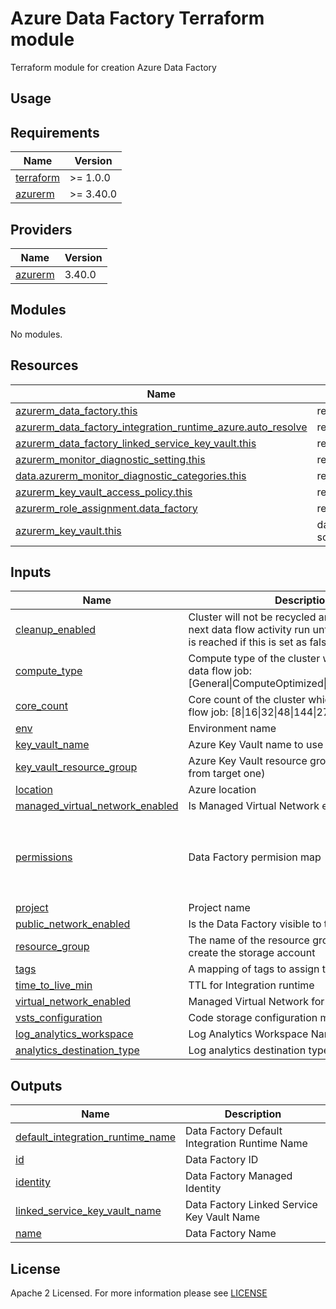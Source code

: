 # Azure Data Factory Terraform module
Terraform module for creation Azure Data Factory

## Usage

<!-- BEGIN_TF_DOCS -->
## Requirements

| Name | Version |
|------|---------|
| <a name="requirement_terraform"></a> [terraform](#requirement\_terraform) | >= 1.0.0 |
| <a name="requirement_azurerm"></a> [azurerm](#requirement\_azurerm) | >= 3.40.0 |

## Providers

| Name | Version |
|------|---------|
| <a name="provider_azurerm"></a> [azurerm](#provider\_azurerm) | 3.40.0 |

## Modules

No modules.

## Resources

| Name | Type |
|------|------|
| [azurerm_data_factory.this](https://registry.terraform.io/providers/hashicorp/azurerm/latest/docs/resources/data_factory) | resource |
| [azurerm_data_factory_integration_runtime_azure.auto_resolve](https://registry.terraform.io/providers/hashicorp/azurerm/latest/docs/resources/data_factory_integration_runtime_azure) | resource |
| [azurerm_data_factory_linked_service_key_vault.this](https://registry.terraform.io/providers/hashicorp/azurerm/latest/docs/resources/data_factory_linked_service_key_vault) | resource |
| [azurerm_monitor_diagnostic_setting.this](https://registry.terraform.io/providers/hashicorp/azurerm/latest/docs/data-sources/monitor_diagnostic_categories) | resource |
| [data.azurerm_monitor_diagnostic_categories.this](https://registry.terraform.io/providers/hashicorp/azurerm/latest/docs/resources/monitor_diagnostic_setting) | resource |
| [azurerm_key_vault_access_policy.this](https://registry.terraform.io/providers/hashicorp/azurerm/latest/docs/resources/key_vault_access_policy) | resource |
| [azurerm_role_assignment.data_factory](https://registry.terraform.io/providers/hashicorp/azurerm/latest/docs/resources/role_assignment) | resource |
| [azurerm_key_vault.this](https://registry.terraform.io/providers/hashicorp/azurerm/latest/docs/data-sources/key_vault) | data source |

## Inputs

| Name | Description | Type | Default | Required |
|------|-------------|------|---------|:--------:|
| <a name="input_cleanup_enabled"></a> [cleanup\_enabled](#input\_cleanup\_enabled) | Cluster will not be recycled and it will be used in next data flow activity run until TTL (time to live) is reached if this is set as false | `bool` | `true` | no |
| <a name="input_compute_type"></a> [compute\_type](#input\_compute\_type) | Compute type of the cluster which will execute data flow job: [General\|ComputeOptimized\|MemoryOptimized] | `string` | `"General"` | no |
| <a name="input_core_count"></a> [core\_count](#input\_core\_count) | Core count of the cluster which will execute data flow job: [8\|16\|32\|48\|144\|272] | `number` | `8` | no |
| <a name="input_env"></a> [env](#input\_env) | Environment name | `string` | n/a | yes |
| <a name="input_key_vault_name"></a> [key\_vault\_name](#input\_key\_vault\_name) | Azure Key Vault name to use | `string` | `""` | no |
| <a name="input_key_vault_resource_group"></a> [key\_vault\_resource\_group](#input\_key\_vault\_resource\_group) | Azure Key Vault resource group (if differs from from target one) | `string` | `""` | no |
| <a name="input_location"></a> [location](#input\_location) | Azure location | `string` | n/a | yes |
| <a name="input_managed_virtual_network_enabled"></a> [managed\_virtual\_network\_enabled](#input\_managed\_virtual\_network\_enabled) | Is Managed Virtual Network enabled? | `bool` | `true` | no |
| <a name="input_permissions"></a> [permissions](#input\_permissions) | Data Factory permision map | `list(map(string))` | <pre>[<br>  {<br>    "object_id": null,<br>    "role": null<br>  }<br>]</pre> | no |
| <a name="input_project"></a> [project](#input\_project) | Project name | `string` | n/a | yes |
| <a name="input_public_network_enabled"></a> [public\_network\_enabled](#input\_public\_network\_enabled) | Is the Data Factory visible to the public network? | `bool` | `false` | no |
| <a name="input_resource_group"></a> [resource\_group](#input\_resource\_group) | The name of the resource group in which to create the storage account | `string` | n/a | yes |
| <a name="input_tags"></a> [tags](#input\_tags) | A mapping of tags to assign to the resource | `map(any)` | `{}` | no |
| <a name="input_time_to_live_min"></a> [time\_to\_live\_min](#input\_time\_to\_live\_min) | TTL for Integration runtime | `string` | `15` | no |
| <a name="input_virtual_network_enabled"></a> [virtual\_network\_enabled](#input\_virtual\_network\_enabled) | Managed Virtual Network for Integration runtime | `bool` | `true` | no |
| <a name="input_vsts_configuration"></a> [vsts\_configuration](#input\_vsts\_configuration) | Code storage configuration map | `map(string)` | `{}` | no |
| <a name="input_log_analytics_workspace"></a> [log\_analytics\_workspace](#input\log\_analytics\_workspace) | Log Analytics Workspace Name to ID map | `map(string)` | `{}` | no |
| <a name="input_analytics_destination_type"></a> [analytics\_destination\_type](#input\log\_analytics\_destination\_type) | Log analytics destination type | `string` | `Dedicated` | no |

## Outputs

| Name | Description |
|------|-------------|
| <a name="output_default_integration_runtime_name"></a> [default\_integration\_runtime\_name](#output\_default\_integration\_runtime\_name) | Data Factory Default Integration Runtime Name |
| <a name="output_id"></a> [id](#output\_id) | Data Factory ID |
| <a name="output_identity"></a> [identity](#output\_identity) | Data Factory Managed Identity |
| <a name="output_linked_service_key_vault_name"></a> [linked\_service\_key\_vault\_name](#output\_linked\_service\_key\_vault\_name) | Data Factory Linked Service Key Vault Name |
| <a name="output_name"></a> [name](#output\_name) | Data Factory Name |
<!-- END_TF_DOCS -->

## License

Apache 2 Licensed. For more information please see [LICENSE](https://github.com/data-platform-hq/terraform-azurerm-data-factory/tree/main/LICENSE)
